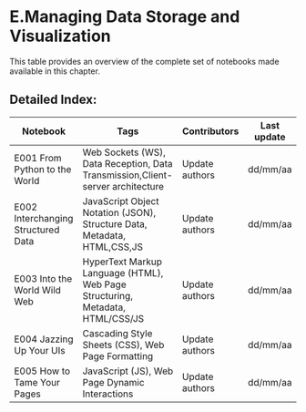# E.Managing Data Storage and Visualization 
 This table provides an overview of the complete set of notebooks made available in this chapter. 

 ## Detailed Index:  
Notebook  | Tags | Contributors | Last update 
---  | --- | --- | --- 
E001 From Python to the World | Web Sockets (WS), Data Reception, Data Transmission,Client-server architecture| Update authors| dd/mm/aa|
E002 Interchanging Structured Data | JavaScript Object Notation (JSON), Structure Data, Metadata, HTML,CSS,JS| Update authors| dd/mm/aa|
E003 Into the World Wild Web | HyperText Markup Language (HTML), Web Page Structuring, Metadata, HTML/CSS/JS| Update authors| dd/mm/aa|
E004 Jazzing Up Your UIs | Cascading Style Sheets (CSS), Web Page Formatting| Update authors| dd/mm/aa|
E005 How to Tame Your Pages | JavaScript (JS), Web Page Dynamic Interactions| Update authors| dd/mm/aa|

